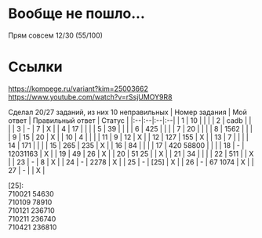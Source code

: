 # Вообще не пошло... 
Прям совсем
12/30 (55/100)

# Ссылки 
https://kompege.ru/variant?kim=25003662  
https://www.youtube.com/watch?v=rSsjUMOY9R8

Сделал 20/27 заданий, из них 10 неправильных
| Номер задания | Мой ответ | Правильный ответ | Статус |
|:--|:--|:--|:--|
| 1 | 10 |  |  |
| 2 | cadb |  |  |
| 3 | - | 7 | X |
| 4 | 17 |  |  |
| 5 | 39 |  |  |
| 6 | 425 |  |  |
| 7 | 20 |  |  |
| 8 | 1562 |  |  |
| 9 | 15 | 20 | X |
| 10 | 4 |  |  |
| 11 | 9 | 12 | X |
| 12 | 127 | 155 | X |
| 13 | 7 |  |  |
| 14 | 171 |  |  |
| 15 | 265 | 235 | X |
| 16 | 84 |  |  |
| 17 | 420 58800 |  |  |
| 18 | - | 12031163 | X |
| 19 | 49 | 26 | X |
| 20 | 51 25 |  | X |
| 21 | 34 |  |  |
| 22 | 511 |  | X |
| 23 | - | 8 | X |
| 24 | - | 2278 | X |
| 25 | - | [25] | X |
| 26 | - | 67 1074 | X |
| 27 | - |  | X |

[25]:  
710021 54630  
710109 78910  
710121 236710  
710211 236740  
710421 236810  
